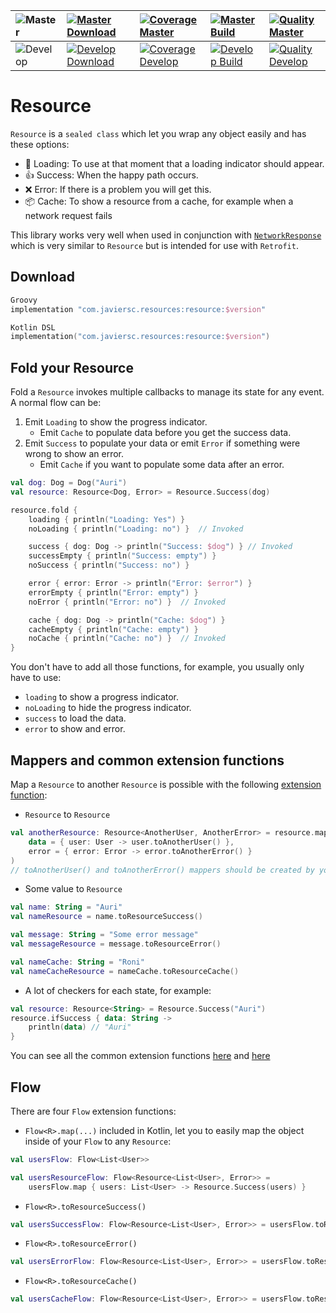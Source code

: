 | ![Master](https://img.shields.io/badge/Master-blue)     | [![Master Download](https://img.shields.io/bintray/v/javiersegoviacordoba/Resources/Resource?label=Version)](https://bintray.com/javiersegoviacordoba/Resources/Resource/_latestVersion)               | [![Coverage Master](https://img.shields.io/codecov/c/github/JavierSegoviaCordoba/resource/master?label=Coverage&logo=codecov&logoColor=white)](https://codecov.io/gh/JavierSegoviaCordoba/Resource/branch/master)    | [![Master Build](https://img.shields.io/github/workflow/status/JavierSegoviaCordoba/Resource/Master/master?label=Build&logo=GitHub)](https://github.com/JavierSegoviaCordoba/Resource/actions?query=workflow%3AMaster)     | [![Quality Master](https://img.shields.io/codacy/grade/cedb7663279a4526befcbe16be6bfd66/master?label=Code%20quality&logo=codacy&logoColor=white)](https://app.codacy.com/manual/JavierSegoviaCordoba/Resource/dashboard?bid=17391050)   |
| :------------------------------------------------------ | :----------------------------------------------------------------------------------------------------------------------------------------------------------------------------------------------------- | :------------------------------------------------------------------------------------------------------------------------------------------------------------------------------------------------------------------- | :------------------------------------------------------------------------------------------------------------------------------------------------------------------------------------------------------------------------- | :-------------------------------------------------------------------------------------------------------------------------------------------------------------------------------------------------------------------------------------- |
| ![Develop](https://img.shields.io/badge/Develop-orange) | [![Develop Download](https://img.shields.io/bintray/v/javiersegoviacordoba/Resources/Resource?label=Version&color=orange)](https://bintray.com/javiersegoviacordoba/Resources/Resource/_latestVersion) | [![Coverage Develop](https://img.shields.io/codecov/c/github/JavierSegoviaCordoba/resource/develop?label=Coverage&logo=codecov&logoColor=white)](https://codecov.io/gh/JavierSegoviaCordoba/Resource/branch/develop) | [![Develop Build](https://img.shields.io/github/workflow/status/JavierSegoviaCordoba/Resource/Develop/develop?label=Build&logo=GitHub)](https://github.com/JavierSegoviaCordoba/Resource/actions?query=workflow%3ADevelop) | [![Quality Develop](https://img.shields.io/codacy/grade/cedb7663279a4526befcbe16be6bfd66/develop?label=Code%20quality&logo=codacy&logoColor=white)](https://app.codacy.com/manual/JavierSegoviaCordoba/Resource/dashboard?bid=17391049) |

# Resource

`Resource` is a `sealed class` which let you wrap any object easily and has these options:

-  🔄 Loading: To use at that moment that a loading indicator should appear.
-  👍 Success: When the happy path occurs.
-  ❌ Error: If there is a problem you will get this.
-  📦 Cache: To show a resource from a cache, for example when a network request fails

This library works very well when used in conjunction with
[`NetworkResponse`](https://github.com/JavierSegoviaCordoba/NetworkResponse) which is very similar
to `Resource` but is intended for use with `Retrofit`.

## Download
```groovy
Groovy
implementation "com.javiersc.resources:resource:$version"
```

```kotlin
Kotlin DSL
implementation("com.javiersc.resources:resource:$version")
```

## Fold your Resource

Fold a `Resource` invokes multiple callbacks to manage its state for any event. A normal flow can be:

1.  Emit `Loading` to show the progress indicator.
    -  Emit `Cache` to populate data before you get the success data.
2.  Emit `Success` to populate your data or emit `Error` if something were wrong to show an error.
    -  Emit `Cache` if you want to populate some data after an error.

```kotlin
val dog: Dog = Dog("Auri")
val resource: Resource<Dog, Error> = Resource.Success(dog)

resource.fold {
    loading { println("Loading: Yes") }
    noLoading { println("Loading: no") }  // Invoked

    success { dog: Dog -> println("Success: $dog") } // Invoked
    successEmpty { println("Success: empty") }
    noSuccess { println("Success: no") }

    error { error: Error -> println("Error: $error") }
    errorEmpty { println("Error: empty") }
    noError { println("Error: no") }  // Invoked

    cache { dog: Dog -> println("Cache: $dog") }
    cacheEmpty { println("Cache: empty") }
    noCache { println("Cache: no") }  // Invoked
}
```

You don't have to add all those functions, for example, you usually only have to use:
-  `loading` to show a progress indicator.
-  `noLoading` to hide the progress indicator.
-  `success` to load the data.
-  `error` to show and error.

## Mappers and common extension functions

Map a `Resource` to another `Resource` is possible with the following 
[extension function](/resource/src/main/kotlin/com/javiersc/resource/extensions/Resource.kt):

-  `Resource` to `Resource`

```kotlin
val anotherResource: Resource<AnotherUser, AnotherError> = resource.map(
    data = { user: User -> user.toAnotherUser() },
    error = { error: Error -> error.toAnotherError() }
)
// toAnotherUser() and toAnotherError() mappers should be created by youself
```

-  Some value to `Resource`
  
```kotlin
val name: String = "Auri"
val nameResource = name.toResourceSuccess()

val message: String = "Some error message"
val messageResource = message.toResourceError()

val nameCache: String = "Roni"
val nameCacheResource = nameCache.toResourceCache()
```

-  A lot of checkers for each state, for example:
  
```kotlin
val resource: Resource<String> = Resource.Success("Auri")
resource.ifSuccess { data: String ->
    println(data) // "Auri"
}
```

You can see all the common extension functions
[here](/resource/src/main/kotlin/com/javiersc/resource/extensions/Flow.kt) 
and [here](/resource/src/main/kotlin/com/javiersc/resource/extensions/Any.kt)

## Flow 

There are four `Flow` extension functions:
-  `Flow<R>.map(...)` included in Kotlin, let you to easily map the object inside of your `Flow` to 
any `Resource`:

```kotlin
val usersFlow: Flow<List<User>>

val usersResourceFlow: Flow<Resource<List<User>, Error>> =
    usersFlow.map { users: List<User> -> Resource.Success(users) }
```
-  `Flow<R>.toResourceSuccess()`
```kotlin
val usersSuccessFlow: Flow<Resource<List<User>, Error>> = usersFlow.toResourceSuccess()
``` 

-  `Flow<R>.toResourceError()`
```kotlin
val usersErrorFlow: Flow<Resource<List<User>, Error>> = usersFlow.toResourceError()
``` 

-  `Flow<R>.toResourceCache()`
```kotlin
val usersCacheFlow: Flow<Resource<List<User>, Error>> = usersFlow.toResourceCache()
``` 
